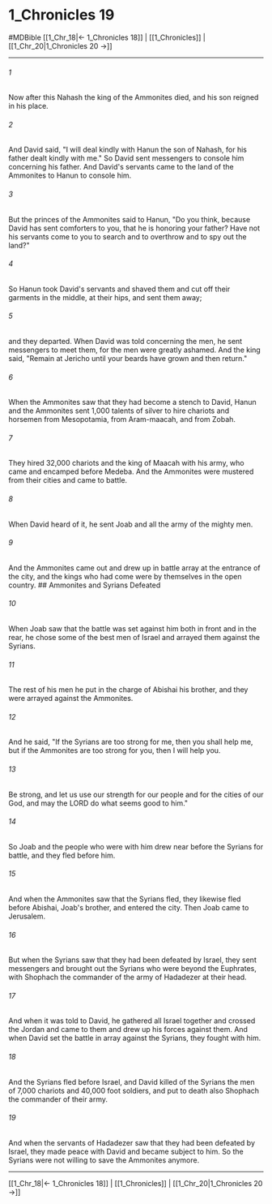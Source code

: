 # 1_Chronicles 19
#MDBible
[[1_Chr_18|← 1_Chronicles 18]] | [[1_Chronicles]] | [[1_Chr_20|1_Chronicles 20 →]]

***

###### 1 
Now after this Nahash the king of the Ammonites died, and his son reigned in his place. 

###### 2 
And David said, "I will deal kindly with Hanun the son of Nahash, for his father dealt kindly with me." So David sent messengers to console him concerning his father. And David's servants came to the land of the Ammonites to Hanun to console him. 

###### 3 
But the princes of the Ammonites said to Hanun, "Do you think, because David has sent comforters to you, that he is honoring your father? Have not his servants come to you to search and to overthrow and to spy out the land?" 

###### 4 
So Hanun took David's servants and shaved them and cut off their garments in the middle, at their hips, and sent them away; 

###### 5 
and they departed. When David was told concerning the men, he sent messengers to meet them, for the men were greatly ashamed. And the king said, "Remain at Jericho until your beards have grown and then return." 

###### 6 
When the Ammonites saw that they had become a stench to David, Hanun and the Ammonites sent 1,000 talents of silver to hire chariots and horsemen from Mesopotamia, from Aram-maacah, and from Zobah. 

###### 7 
They hired 32,000 chariots and the king of Maacah with his army, who came and encamped before Medeba. And the Ammonites were mustered from their cities and came to battle. 

###### 8 
When David heard of it, he sent Joab and all the army of the mighty men. 

###### 9 
And the Ammonites came out and drew up in battle array at the entrance of the city, and the kings who had come were by themselves in the open country. ## Ammonites and Syrians Defeated 

###### 10 
When Joab saw that the battle was set against him both in front and in the rear, he chose some of the best men of Israel and arrayed them against the Syrians. 

###### 11 
The rest of his men he put in the charge of Abishai his brother, and they were arrayed against the Ammonites. 

###### 12 
And he said, "If the Syrians are too strong for me, then you shall help me, but if the Ammonites are too strong for you, then I will help you. 

###### 13 
Be strong, and let us use our strength for our people and for the cities of our God, and may the LORD do what seems good to him." 

###### 14 
So Joab and the people who were with him drew near before the Syrians for battle, and they fled before him. 

###### 15 
And when the Ammonites saw that the Syrians fled, they likewise fled before Abishai, Joab's brother, and entered the city. Then Joab came to Jerusalem. 

###### 16 
But when the Syrians saw that they had been defeated by Israel, they sent messengers and brought out the Syrians who were beyond the Euphrates, with Shophach the commander of the army of Hadadezer at their head. 

###### 17 
And when it was told to David, he gathered all Israel together and crossed the Jordan and came to them and drew up his forces against them. And when David set the battle in array against the Syrians, they fought with him. 

###### 18 
And the Syrians fled before Israel, and David killed of the Syrians the men of 7,000 chariots and 40,000 foot soldiers, and put to death also Shophach the commander of their army. 

###### 19 
And when the servants of Hadadezer saw that they had been defeated by Israel, they made peace with David and became subject to him. So the Syrians were not willing to save the Ammonites anymore. 

***

[[1_Chr_18|← 1_Chronicles 18]] | [[1_Chronicles]] | [[1_Chr_20|1_Chronicles 20 →]]
